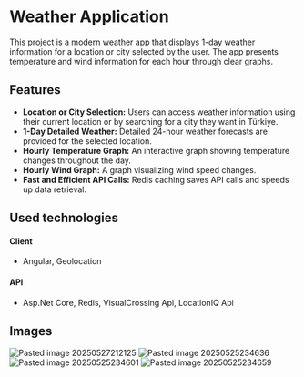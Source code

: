 # Weather Application

This project is a modern weather app that displays 1-day weather information for a location or city selected by the user. The app presents temperature and wind information for each hour through clear graphs.

## Features
- **Location or City Selection:** Users can access weather information using their current location or by searching for a city they want in Türkiye.
- **1-Day Detailed Weather:** Detailed 24-hour weather forecasts are provided for the selected location.
- **Hourly Temperature Graph:** An interactive graph showing temperature changes throughout the day.
- **Hourly Wind Graph:** A graph visualizing wind speed changes.
- **Fast and Efficient API Calls:** Redis caching saves API calls and speeds up data retrieval.

## Used technologies

#### Client
- Angular, Geolocation
#### API
- Asp.Net Core, Redis, VisualCrossing Api, LocationIQ Api

## Images
![Pasted image 20250527212125](https://github.com/user-attachments/assets/f86b689a-4d8c-4146-8ff2-27741baaddb5)
![Pasted image 20250525234636](https://github.com/user-attachments/assets/77a7e219-1b05-4583-8d0c-e2a96750a4e1)
![Pasted image 20250525234601](https://github.com/user-attachments/assets/b9deb44f-1d7c-475f-ac1c-21ea6f5acbca)
![Pasted image 20250525234659](https://github.com/user-attachments/assets/838d70c5-d031-4b33-afac-18854ec55fb6)


